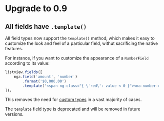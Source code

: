 # Upgrade to 0.9

## All fields have `.template()`

All field types now support the `template()` method, which makes it easy to customize the look and feel of a particular field, withut sacrificing the native features.

For instance, if you want to customize the appearance of a `NumberField` according to its value:

```js
listview.fields([
    nga.field('amount', 'number')
        .format('$0,000.00')
        .template('<span ng-class="{ \'red\': value < 0 }"><ma-number-column field="::field" value="::entry.values[field.name()]"></ma-number-column></span>')
]);
```

This removes the need for [custom types](doc/Custom-types.md) in a vast majority of cases.

The `template` field type is deprecated and will be removed in future versions.
